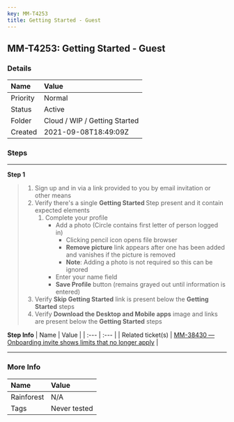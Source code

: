 ```yaml
---
key: MM-T4253
title: Getting Started - Guest
---
```


## MM-T4253: Getting Started - Guest

### Details

| Name     | Value                         |
| :------- | :---------------------------- |
| Priority | Normal                        |
| Status   | Active                        |
| Folder   | Cloud / WIP / Getting Started |
| Created  | 2021-09-08T18:49:09Z          |

### Steps

<hr/>

**Step 1**

> <article><ol><li>Sign up and in via a link provided to you by email invitation or other means</li><li>Verify there's a single <strong>Getting Started </strong>Step present and it contain expected elements<ol><li>Complete your profile<ul><li>Add a photo (Circle contains first letter of person logged in)<ul><li>Clicking pencil icon opens file browser</li><li><strong>Remove picture</strong> link appears after one has been added and vanishes if the picture is removed</li><li><strong>Note</strong>: Adding a photo is not required so this can be ignored</li></ul></li><li>Enter your name field</li><li><strong>Save Profile</strong> button (remains grayed out until information is entered)</li></ul></li></ol></li><li>Verify <strong>Skip Getting Started</strong> link is present below the <strong>Getting Started</strong> steps</li><li>Verify <strong>Download the Desktop and Mobile apps</strong> image and links are present below the <strong>Getting Started</strong> steps</li></ol></article>

**Step Info**
| Name | Value |
| :--- | :--- |
| Related ticket(s) | <a href="https://mattermost.atlassian.net/browse/MM-38430">MM-38430 — Onboarding invite shows limits that no longer apply</a> |

<hr/>

### More Info

| Name       | Value        |
| :--------- | :----------- |
| Rainforest | N/A          |
| Tags       | Never tested |
